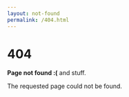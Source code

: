 ```yaml
---
layout: not-found
permalink: /404.html
---
```



# 404

**Page not found :(** and stuff.

The requested page could not be found.
